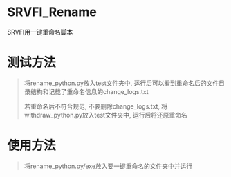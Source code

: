 # SRVFI_Rename
SRVFI用一键重命名脚本

# 测试方法
> 将rename_python.py放入test文件夹中, 运行后可以看到重命名后的文件目录结构和记载了重命名信息的change_logs.txt
> 
> 若重命名后不符合规范, 不要删除change_logs.txt, 将withdraw_python.py放入test文件夹中, 运行后将还原重命名

# 使用方法
> 将rename_python.py/exe放入要一键重命名的文件夹中并运行
